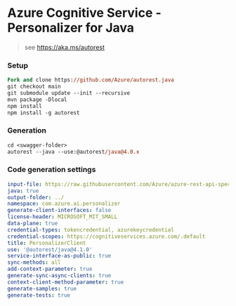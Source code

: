# Azure Cognitive Service - Personalizer for Java

> see https://aka.ms/autorest

### Setup
```ps
Fork and clone https://github.com/Azure/autorest.java 
git checkout main
git submodule update --init --recursive
mvn package -Dlocal
npm install
npm install -g autorest
```

### Generation
```ps
cd <swagger-folder>
autorest --java --use:@autorest/java@4.0.x
```

### Code generation settings
``` yaml
input-file: https://raw.githubusercontent.com/Azure/azure-rest-api-specs/main/specification/cognitiveservices/data-plane/Personalizer/preview/v1.1-preview.3/Personalizer.json
java: true
output-folder: ../
namespace: com.azure.ai.personalizer
generate-client-interfaces: false
license-header: MICROSOFT_MIT_SMALL
data-plane: true
credential-types: tokencredential, azurekeycredential
credential-scopes: https://cognitiveservices.azure.com/.default
title: PersonalizerClient
use: '@autorest/java@4.1.0'
service-interface-as-public: true
sync-methods: all
add-context-parameter: true
generate-sync-async-clients: true
context-client-method-parameter: true
generate-samples: true
generate-tests: true
```
